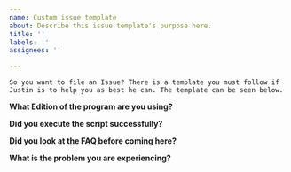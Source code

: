 ```yaml
---
name: Custom issue template
about: Describe this issue template's purpose here.
title: ''
labels: ''
assignees: ''

---
```


`So you want to file an Issue? There is a template you must follow if Justin is to help you as best he can. The template can be seen below.`

**What Edition of the program are you using?**


**Did you execute the script successfully?**


**Did you look at the FAQ before coming here?**


**What is the problem you are experiencing?**
